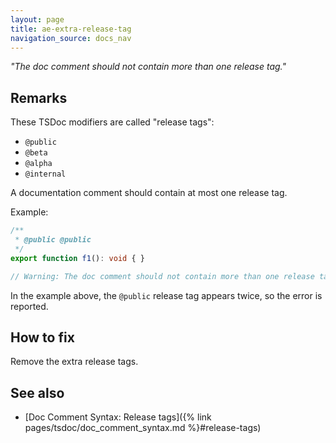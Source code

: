 ```yaml
---
layout: page
title: ae-extra-release-tag
navigation_source: docs_nav
---
```


*"The doc comment should not contain more than one release tag."*

## Remarks

These TSDoc modifiers are called "release tags":

- `@public`
- `@beta`
- `@alpha`
- `@internal`

A documentation comment should contain at most one release tag.

Example:

```ts
/**
 * @public @public
 */
export function f1(): void { }

// Warning: The doc comment should not contain more than one release tag.
```

In the example above, the `@public` release tag appears twice, so the error is reported.

## How to fix

Remove the extra release tags.

## See also

- [Doc Comment Syntax: Release tags]({% link pages/tsdoc/doc_comment_syntax.md %}#release-tags)
